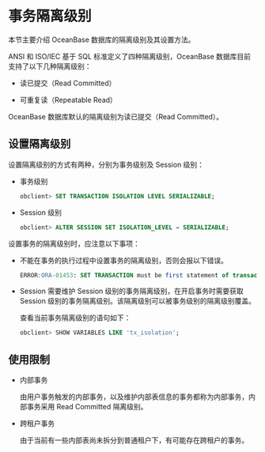 事务隔离级别 
===========================

本节主要介绍 OceanBase 数据库的隔离级别及其设置方法。

ANSI 和 ISO/IEC 基于 SQL 标准定义了四种隔离级别，OceanBase 数据库目前支持了以下几种隔离级别：

* 读已提交（Read Committed）

  

* 可重复读（Repeatable Read）

  




OceanBase 数据库默认的隔离级别为读已提交（Read Committed）。

设置隔离级别 
---------------------------

设置隔离级别的方式有两种，分别为事务级别及 Session 级别：

* 事务级别

  ```sql
  obclient> SET TRANSACTION ISOLATION LEVEL SERIALIZABLE;
  ```

  

*
  Session 级别

  ```sql
  obclient> ALTER SESSION SET ISOLATION_LEVEL = SERIALIZABLE;
  ```

  




设置事务的隔离级别时，应注意以下事项：

* 不能在事务的执行过程中设置事务的隔离级别，否则会报以下错误。

  ```sql
  ERROR:ORA-01453: SET TRANSACTION must be first statement of transaction
  ```

  

* Session 需要维护 Session 级别的事务隔离级别，在开启事务时需要获取 Session 级别的事务隔离级别。该隔离级别可以被事务级别的隔离级别覆盖。

  查看当前事务隔离级别的语句如下：

  ```sql
  obclient> SHOW VARIABLES LIKE 'tx_isolation';
  ```

  




使用限制 
-------------------------

* 内部事务

  由用户事务触发的内部事务，以及维护内部表信息的事务都称为内部事务，内部事务采用 Read Committed 隔离级别。
  

* 跨租户事务

  由于当前有一些内部表尚未拆分到普通租户下，有可能存在跨租户的事务。
  



